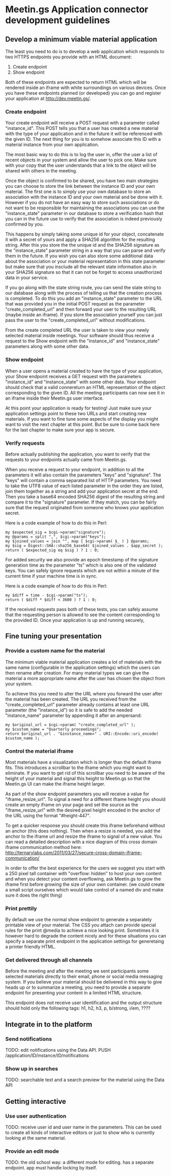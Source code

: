 Meetin.gs Application connector development guidelines
===========

Develop a minimum viable material application
-----------

The least you need to do is to develop a web application which responds to two HTTPS endpoints you provide with an HTML document:

1. Create endpoint
2. Show endpoint

Both of these endpoints are expected to return HTML which will be rendered inside an iframe with white surroundings on various devices. Once you have these endpoints planned (or developed) you can go and register your application at http://dev.meetin.gs/.

### Create endpoint

Your create endpoint will receive a POST request with a parameter called "instance\_id". This POST tells you that a user has created a new material with the type of your application and in the future it will be referenced with the given ID. The next thing for you is to somehow associate this ID with a material instance from your own application.

The most basic way to do this is to log the user in, offer the user a list of recent objects in your system and allow the user to pick one. Make sure with your copy that the user understands that a link to the object will be shared with others in the meeting.

Once the object is confirmed to be shared, you have two main strategies you can choose to store the link between the instance ID and your own material. The first one is to simply use your own database to store an association with the instance ID and your own material and be done with it. However if you do not have an easy way to store such associations or do not want to be responsible for maintaining the associations you can use the "instance\_state" parameter in our database to store a verification hash that you can in the future use to verify that the association is indeed previously confirmed by you.

This happens by simply taking some unique id for your object, concatenate it with a secret of yours and apply a SHA256 algorithm for the resulting string. After this you store the the unique id and the SHA256 signature as the "instance\_state" parameter string in a way that you can parse and verify them in the future. If you wish you can also store some additional data about the association or your material representation in this state parameter but make sure that you insclude all the relevant state information also in your SHA256 signature so that it can not be forget to access unauthorized data in your service.

If you go along with the state string route, you can send the state string to our database along with the process of telling us that the creation process is completed. To do this you add an "instance\_state" parameter to the URL that was provided you in the initial POST request as the parameter "create\_completed\_url" and then forward your user to the resulting URL (maybe inside an iframe). If you store the association yourself you can just pass the user to the "create\_completed\_url" without modifications.

From the create completed URL the user is taken to view your newly selected material inside meetings. Your software should thus receive a request to the Show endpoint with the "instance\_id" and "instance\_state" parameters along with some other data.

### Show endpoint

When a user opens a material created to have the type of your application, your Show endpoint receives a GET request with the parameters "instance\_id" and "instance\_state" with some other data. Your endpoint should check that a valid connereturn an HTML representation of the object corresponding to the given ID. All the meeting participants can now see it in an iframe inside their Meetin.gs user interface.

At this point your application is ready for testing! Just make sure your application settings point to these two URLs and start creating new materials. If you want to fine tune some aspects of the display you might want to visit the next chapter at this point. But be sure to come back here for the last chapter to make sure your app is secure.

### Verify requests

Before actually publishing the application, you want to verify that the requests to your endpoints actually came from Meetin.gs.

When you receive a request to your endpoint, in addition to all the parameters it will also contain the parameters "keys" and "signature".
The "keys" will contain a comma separated list of HTTP parameters. You need to take the UTF8 value of each listed parameter in the order they are listed, join them together as a string and add your application secret at the end. Then you take a base64 encoded SHA256 digest of the resulting string and compare it to the "signature" parameter. If they match, you can be fairly sure that the request originated from someone who knows your application secret.

Here is a code example of how to do this in Perl:

    my $expected_sig = $cgi->param("signature");
    my @params = split ",", $cgi->param("keys");
    my $joined_values = join "", map { $cgi->param( $_ ) } @params;
    my $sig = Digest::SHA::sha256_base64( $joined_values . $app_secret );
    return ( $expected_sig eq $sig ) ? 1 : 0;

For added security we also provide an epoch timestamp of the signature generation time as the parameter "ts" which is also one of the validated keys. You can safely ignore requests which are not within a minute of the current time if your machine time is in sync.

Here is a code example of how to do this in Perl:

    my $diff = time - $cgi->param("ts");
    return ( $diff * $diff < 3600 ) ? 1 : 0;

If the received requests pass both of these tests, you can safely assume that the requesting person is allowed to see the content corresponding to the provided ID. Once your application is up and running securely, 

Fine tuning your presentation
-----------

### Provide a custom name for the material

The minimum viable material application creates a lot of materials with the same name (configurable in the application settings) which the users can then rename after creation. For many material types we can give the material a more appropriate name after the user has chosen the object from your system.

To achieve this you need to alter the URL where you forward the user after the material has been created. The URL you received from the "create\_completed\_url" parameter already contains at least one URL parameter (the "instance\_id") so it is safe to add the needed "instance\_name" parameter by appending it after an ampersand:

    my $original_url = $cgi->param( "create_completed_url" );
    my $custom_name = "Quarterly proceedings";
    return $original_url . "&instance_name=" . URI::Encode::uri_encode( $custom_name );

### Control the material iframe

Most materials have a visualization which is longer than the default iframe fits. This introduces a scrollbar to the iframe which you might want to eliminate. If you want to get rid of this scrollbar you need to be aware of the height of your material and signal this height to Meetin.gs so that the Meetin.gs UI can make the iframe height larger.

As part of the show endpoint parameters you will receive a value for "iframe\_resize\_url". To signal a need for a different iframe height you should create an empty iframe on your page and set the source as the "iframe\_resize\_url" with the desired pixel height encoded in the anchor of the URL using the format "#height-447".

To get a quicker response you should create this iframe beforehand without an anchor (this does nothing). Then when a resize is needed, you add the anchor to the iframe url and resize the iframe to signal of a new value. You can read a detailed description with a nice diagram of this cross domain iframe communication method here: http://ternarylabs.com/2011/03/27/secure-cross-domain-iframe-communication/

In order to offer the best experience for the users we suggest you start with a 250 pixel tall container with "overflow: hidden" to host your own content and when you detect your content overflowing, ask Meetin.gs to grow the iframe first before growing the size of your own container. (we could create a small script ourselves which would take control of a named div and make sure it does the right thing)

### Print prettily

By default we use the normal show endpoint to generate a separately printable view of your material. The CSS you attach can provide special rules for the print @media to achieve a nice looking print. Sometimes it is however hard to degrade the content nicely and for these situations you can specify a separate print endpoint in the application settings for generetaing a printer friendly HTML.

### Get delivered through all channels

Before the meeting and after the meeting we sent participants some selected materials directly to their email, phone or social media messaging system. If you believe your material should be delivered in this way to give heads up or to summarize a meeting, you need to provide a separate endpoint for presenting your content in a limited HTML structure.

This endpoint does not receive user identification and the output structure should hold only the following tags: h1, h2, h3, p, b/strong, i/em, ????


Integrate in to the platform
-----------

### Send notifications

TODO: edit notifications using the Data API. PUSH /application/ID/instance/ID/notifications 

### Show up in searches

TODO: searchable text and a search preview for the material using the Data API


Getting interactive
-----------

### Use user authentication

TODO: receive user id and user name in the parameters. This can be used to create all kinds of interactive editors or just to show who is currently looking at the same material.

### Provide an edit mode

TODO: the old school way: a different mode for editing. has a separate endpoint. app must handle locking by itself.


